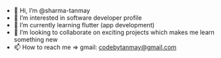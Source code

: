 - 👋 Hi, I’m @sharma-tanmay
- 👀 I’m interested in software developer profile
- 🌱 I’m currently learning flutter (app development)
- 💞️ I’m looking to collaborate on exciting projects which makes me learn something new
- 📫 How to reach me => gmail:  codebytanmay@gmail.com

<!---
sharma-tanmay/sharma-tanmay is a ✨ special ✨ repository because its `README.md` (this file) appears on your GitHub profile.
You can click the Preview link to take a look at your changes.
--->
